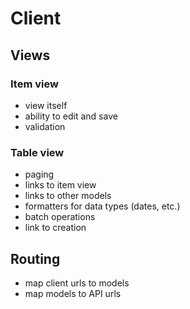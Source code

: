 # Client

## Views

### Item view

* view itself
* ability to edit and save
* validation

### Table view

* paging
* links to item view
* links to other models
* formatters for data types (dates, etc.)
* batch operations
* link to creation

## Routing

* map client urls to models
* map models to API urls
